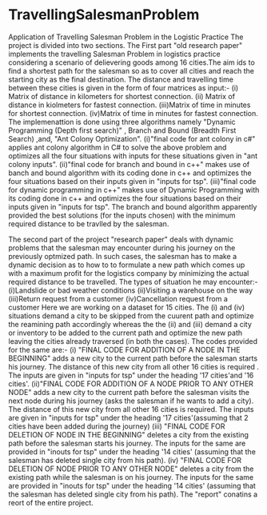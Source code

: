 # TravellingSalesmanProblem
Application of Travelling Salesman Problem in the Logistic Practice 
The project is divided into two sections. 
The First part "old research paper" implements the travelling Salesman Problem in logistics practice considering a scenario of delievering goods among 16 cities.The aim ids to find a shortest path for the salesman so as to cover all cities and reach the starting city as the final destination. The distance and travelling time between these cities is given in the form of four matrices as input:-
(i) Matrix of distance in kilometers for shortest connection.
(ii) Matrix of distance in kiolmeters for fastest connection.
(iii)Matrix of time in minutes for shortest connection.
(iv)Matrix of time in minutes for fastest connection.
The implemenattion is done using three algorithms namely "Dynamic Programming (Depth first search)" , Branch and Bound (Breadth First Search) ,and, "Ant Colony Optimization".
(i)"final code for ant colony in c#" applies ant colony algorithm in C# to solve the above problem and optimizes all the four situations with inputs for these situations given in "ant colony inputs".
(ii)"final code for branch and bound in c++" makes use of banch and bound algorithm with its coding done in c++ and optimizes the four situations based on their inputs given in "inputs for tsp".
(iii)"final code for dynamic programming in c++" makes use of Dynamic Programming with its coding done in c++ and optimizes the four situations based on their inputs given in "inputs for tsp".
The branch and bound algorithm apparently provided the best solutions (for the inputs chosen) with the minimum required distance to be travlled by the salesman.

The second part of the project "research paper" deals with dynamic problems that the salesman may encounter during his journey on the previously optmized path. In such cases, the salesman has to make a dynamic decision as to how to to formulate a new path which comes up with a maximum profit for the logistics company by minimizing the actual required distance to be travelled.
The types of situation he may encounter:-
(i)Landslide or bad weather conditions
(ii)Visiting a warehouse on the way
(iii)Return request from a customer
(iv)Cancellation request from a customer
Here we are working on a dataset for 15 cities.
The (i) and (iv) situations demand a city to be skipped from the cuurent path and optimize the reamining path accordingly whereas the the (ii) and (iii) demand a city or inventory to be added to the current path and optimize the new path leaving the cities already traversed (in both the cases).
The codes provided for the same are:-
(i) "FINAL CODE FOR ADDITION OF A NODE IN THE BEGINNING" adds a new city to the current path before the salesman starts his journey. The distance of this new city from all other 16 cities is required . The inputs are given in "inputs for tsp" under the heading '17 cities'and '16 cities'.
(ii)"FINAL CODE FOR ADDITION OF A NODE PRIOR TO ANY OTHER NODE" adds a new city to the current path before the salesman visits the next node during his journey (asks the salesman if he wants to add a city). The distance of this new city from all other 16 cities is required. The inputs are given in "inputs for tsp" under the heading '17 cities'(assuming that 2 cities have been added during the journey)
(iii) "FINAL CODE FOR DELETION OF NODE IN THE BEGINNING" deletes a city from the existing path before the salesman starts his journey. The inputs for the same are provided in "inouts for tsp" under the heading '14 cities' (assuming that the salesman has deleted single city from his path).
(iv) "FINAL CODE FOR DELETION OF NODE PRIOR TO ANY OTHER NODE" deletes a city from the existing path while the salesman is on his journey. The inputs for the same are provided in "inouts for tsp" under the heading '14 cities' (assuming that the salesman has deleted single city from his path).
The "report" conatins a reort of the entire project.
